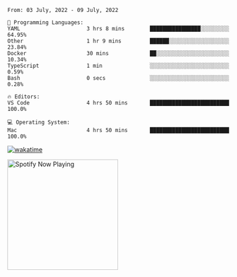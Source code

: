 <!--START_SECTION:waka-->
```text
From: 03 July, 2022 - 09 July, 2022

💬 Programming Languages: 
YAML                     3 hrs 8 mins        ████████████████░░░░░░░░░   64.95% 
Other                    1 hr 9 mins         ██████░░░░░░░░░░░░░░░░░░░   23.84% 
Docker                   30 mins             ██░░░░░░░░░░░░░░░░░░░░░░░   10.34% 
TypeScript               1 min               ░░░░░░░░░░░░░░░░░░░░░░░░░   0.59% 
Bash                     0 secs              ░░░░░░░░░░░░░░░░░░░░░░░░░   0.28%

🔥 Editors: 
VS Code                  4 hrs 50 mins       █████████████████████████   100.0%

💻 Operating System: 
Mac                      4 hrs 50 mins       █████████████████████████   100.0%

```


<!--END_SECTION:waka-->

[![wakatime](https://wakatime.com/badge/user/37718f76-572e-4513-b2c5-41c4d93d287a.svg)](https://wakatime.com/@37718f76-572e-4513-b2c5-41c4d93d287a)

[<img src="https://spotify-playing-gregnrobinson.vercel.app/api/spotify/?background_color=transparent&border_color=transparent" alt="Spotify Now Playing" width="250" />](https://open.spotify.com/user/gregnrobinson-ca)





